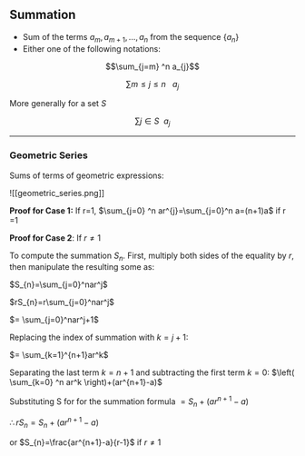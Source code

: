 ## Summation
- Sum of the terms $a_{m},a_{m+1},\dots,a_{n}$ from the sequence $\{a_{n}\}$
- Either one of the following notations:

$$\sum_{j=m} ^n  a_{j}$$

$$\sum m\leq j\leq n~~~a_{j}$$

More generally for a set $S$

$$\sum j \in S~~a_{j}$$

- - -

### Geometric Series

Sums of terms of geometric expressions:

![[geometric_series.png]]

**Proof for Case 1:** If r=1,
$\sum_{j=0} ^n  ar^{j}=\sum_{j=0}^n a=(n+1)a$                 if r =1

**Proof for Case 2**: If $r \neq 1$

To compute the summation $S_{n}$. First, multiply both sides of the equality by $r$, then manipulate the resulting some as:

$S_{n}=\sum_{j=0}^nar^j$ 

$rS_{n}=r\sum_{j=0}^nar^j$

$= \sum_{j=0}^nar^j+1$

Replacing the index of summation with $k=j+1$:

$= \sum_{k=1}^{n+1}ar^k$       

Separating the last term $k=n+1$ and subtracting the first term $k=0$:
$\left( \sum_{k=0} ^n ar^k \right)+(ar^{n+1}-a)$

Substituting S for for the summation formula
$= S_{n}+(ar^{n+1}-a)$ 

$\therefore rS_{n}=S_{n}+(ar^{n+1}-a)$

or $S_{n}=\frac{ar^{n+1}-a}{r-1}$    if $r \neq 1$








